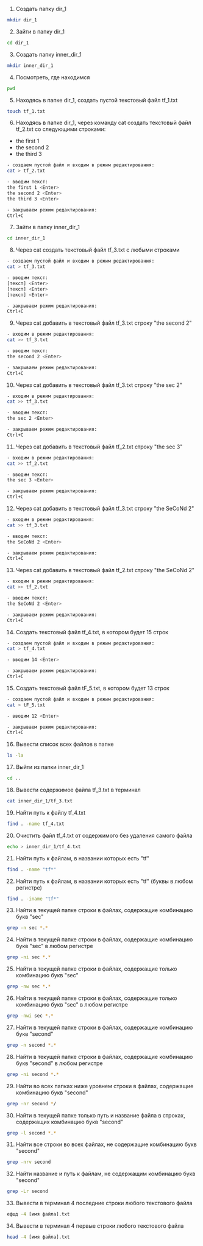 1. Создать папку dir_1
```bash
mkdir dir_1
```
2. Зайти в папку dir_1
```bash
cd dir_1
```
3. Создать папку inner_dir_1
```bash
mkdir inner_dir_1
```
4. Посмотреть, где находимся
```bash
pwd
```
5. Находясь в папке dir_1, создать пустой текстовый файл tf_1.txt
```bash
touch tf_1.txt
```
6. Находясь в папке dir_1, через команду cat создать текстовый файл tf_2.txt со следующими строками:
- the first 1
- the second 2
- the third 3
```bash
- создаем пустой файл и входим в режим редактирования:
cat > tf_2.txt

- вводим текст:
the first 1 <Enter>
the second 2 <Enter>
the third 3 <Enter>

- закрываем режим редактирования:
Ctrl+C
```
7. Зайти в папку inner_dir_1
```bash
cd inner_dir_1
```
8. Через cat создать текстовый файл tf_3.txt с любыми строками
```bash
- создаем пустой файл и входим в режим редактирования:
cat > tf_3.txt

- вводим текст:
[текст] <Enter>
[текст] <Enter>
[текст] <Enter>

- закрываем режим редактирования:
Ctrl+C
```
9. Через cat добавить в текстовый файл tf_3.txt строку "the second 2"
```bash
- входим в режим редактирования:
cat >> tf_3.txt

- вводим текст:
the second 2 <Enter>

- закрываем режим редактирования:
Ctrl+C
```
10. Через cat добавить в текстовый файл tf_3.txt строку "the sec 2"
```bash
- входим в режим редактирования:
cat >> tf_3.txt

- вводим текст:
the sec 2 <Enter>

- закрываем режим редактирования:
Ctrl+C
```
11. Через cat добавить в текстовый файл tf_2.txt строку "the sec 3"
```bash
- входим в режим редактирования:
cat >> tf_2.txt

- вводим текст:
the sec 3 <Enter>

- закрываем режим редактирования:
Ctrl+C
```
12. Через cat добавить в текстовый файл tf_3.txt строку "the SeCoNd 2"
```bash
- входим в режим редактирования:
cat >> tf_3.txt

- вводим текст:
the SeCoNd 2 <Enter>

- закрываем режим редактирования:
Ctrl+C
```
13. Через cat добавить в текстовый файл tf_2.txt строку "the SeCoNd 2"
```bash
- входим в режим редактирования:
cat >> tf_2.txt

- вводим текст:
the SeCoNd 2 <Enter>

- закрываем режим редактирования:
Ctrl+C
```
14. Создать текстовый файл tf_4.txt, в котором будет 15 строк
```bash
- создаем пустой файл и входим в режим редактирования:
cat > tf_4.txt

- вводим 14 <Enter>

- закрываем режим редактирования:
Ctrl+C
```
15. Создать текстовый файл tF_5.txt, в котором будет 13 строк
```bash
- создаем пустой файл и входим в режим редактирования:
cat > tF_5.txt

- вводим 12 <Enter>

- закрываем режим редактирования:
Ctrl+C
```
16. Вывести список всех файлов в папке
```bash
ls -la
```
17. Выйти из папки inner_dir_1
```bash
cd ..
```
18. Вывести содержимое файла tf_3.txt в терминал
```bash
cat inner_dir_1/tf_3.txt
```
19. Найти путь к файлу tf_4.txt
```bash
find . -name tf_4.txt
```
20. Очистить файл tf_4.txt от содержимого без удаления самого файла
```bash
echo > inner_dir_1/tf_4.txt
```
21. Найти путь к файлам, в названии которых есть "tf" 
```bash
find . -name "tf*"
```
22. Найти путь к файлам, в названии которых есть "tf" (буквы в любом регистре)
```bash
find . -iname "tf*"
```
23. Найти в текущей папке строки в файлах, содержащие комбинацию букв "sec"
```bash
grep -n sec *.*
```
24. Найти в текущей папке строки в файлах, содержащие комбинацию букв "sec" в любом регистре
```bash
grep -ni sec *.*
```
25. Найти в текущей папке строки в файлах, содержащие только комбинацию букв "sec"
```bash
grep -nw sec *.*
```
26. Найти в текущей папке строки в файлах, содержащие только комбинацию букв "sec" в любом регистре
```bash
grep -nwi sec *.*
```
27. Найти в текущей папке строки в файлах, содержащие комбинацию букв "second"
```bash
grep -n second *.*
```
28. Найти в текущей папке строки в файлах, содержащие комбинацию букв "second" в любом регистре
```bash
grep -ni second *.*
```
29. Найти во всех папках ниже уровнем строки в файлах, содержащие комбинацию букв "second"
```bash
grep -nr second */
```
30. Найти в текущей папке только путь и название файла в строках, содержащих комбинацию букв "second"
```bash
grep -l second *.*
```
31. Найти все строки во всех файлах, не содержащие комбинацию букв "second"
```bash
grep -nrv second
```
32. Найти название и путь к файлам, не содержащим комбинацию букв "second"
```bash
grep -Lr second
```
33. Вывести в терминал 4 последние строки любого текстового файла
```bash
ефшд -4 [имя файла].txt
```
34. Вывести в терминал 4 первые строки любого текстового файла
```bash
head -4 [имя файла].txt
```
